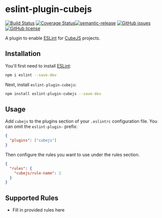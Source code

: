 # eslint-plugin-cubejs

[![Build Status](https://travis-ci.org/morphatic/eslint-plugin-cubejs.svg?branch=main)](https://travis-ci.org/morphatic/eslint-plugin-cubejs)
[![Coverage Status](https://coveralls.io/repos/github/morphatic/eslint-plugin-cubejs/badge.svg?branch=main)](https://coveralls.io/github/morphatic/eslint-plugin-cubejs?branch=main)[![semantic-release](https://img.shields.io/badge/%20%20%F0%9F%93%A6%F0%9F%9A%80-semantic--release-e10079.svg)](https://github.com/semantic-release/semantic-release)
[![GitHub issues](https://img.shields.io/github/issues/morphatic/eslint-plugin-cubejs)](https://github.com/morphatic/eslint-plugin-cubejs/issues)
[![GitHub license](https://img.shields.io/github/license/morphatic/eslint-plugin-cubejs)](https://github.com/morphatic/eslint-plugin-cubejs/blob/main/LICENSE)

A plugin to enable [ESLint](https://eslint.org) for [CubeJS](https://cube.dev) projects.

## Installation

You'll first need to install [ESLint](http://eslint.org):

```sh
npm i eslint --save-dev
```

Next, install `eslint-plugin-cubejs`:

```sh
npm install eslint-plugin-cubejs --save-dev
```

## Usage

Add `cubejs` to the plugins section of your `.eslintrc` configuration file. You can omit the `eslint-plugin-` prefix:

```json
{
  "plugins": ["cubejs"]
}
```

Then configure the rules you want to use under the rules section.

```json
{
  "rules": {
    "cubejs/rule-name": 2
  }
}
```

## Supported Rules

- Fill in provided rules here
